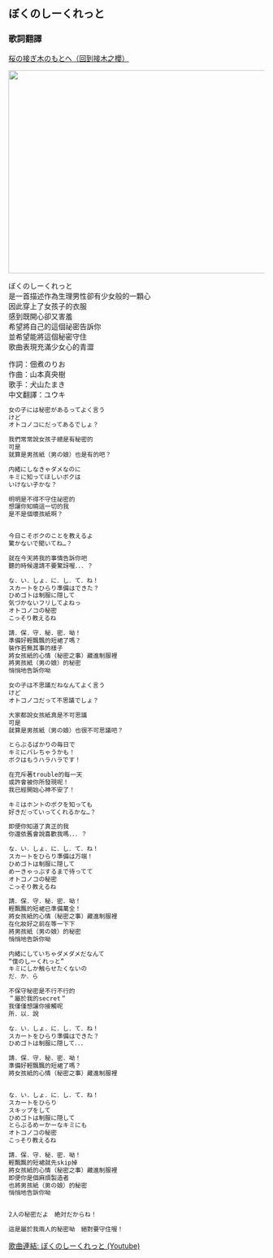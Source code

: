 ## ぼくのしーくれっと<br>
### 歌詞翻譯<br>
[桜の接ぎ木のもとへ（回到接木之櫻）](https://lyrics-meme-translation.github.io/sakura-no-tsugiki/)

<img src="https://pbs.twimg.com/media/EicCw8IUMAAz_mM.jpg" width="600" height="400"> <br>

ぼくのしーくれっと<br>
是一首描述作為生理男性卻有少女般的一顆心<br>
因此穿上了女孩子的衣服<br>
感到既開心卻又害羞<br>
希望將自己的這個祕密告訴你<br>
並希望能將這個秘密守住<br>
歌曲表現充滿少女心的青澀


作詞：佃煮のりお<br>
作曲：山本真央樹<br>
歌手：犬山たまき<br>
中文翻譯：ユウキ<br>

```markdown
女の子には秘密があるってよく言う
けど
オトコノコにだってあるでしょ？

我們常常說女孩子總是有秘密的
可是
就算是男孩紙（男の娘）也是有的吧？

内緒にしなきゃダメなのに
キミに知ってほしいボクは
いけない子かな？

明明是不得不守住祕密的
想讓你知曉這一切的我
是不是個壞孩紙啊？


今日こそボクのことを教えるよ
驚かないで聞いてね…？

就在今天將我的事情告訴你吧
聽的時候還請不要驚訝喔．．．？

な．い．しょ．に．し．て．ね！
スカートをひらり準備はできた？
ひめゴトは制服に隠して
気づかないフリしてよねっ
オトコノコの秘密
こっそり教えるね

請．保．守．秘．密．呦！
準備好輕飄飄的短裙了嗎？
裝作若無其事的樣子
將女孩紙的心情（秘密之事）藏進制服裡
將男孩紙（男の娘）的秘密
悄悄地告訴你呦

女の子は不思議だねなんてよく言う
けど
オトコノコだって不思議でしょ？

大家都說女孩紙真是不可思議
可是
就算是男孩紙（男の娘）也很不可思議吧？

とらぶるばかりの毎日で
キミにバレちゃうかも！
ボクはもうハラハラです！

在充斥著trouble的每一天
或許會被你所發現呢！
我已經開始心神不安了！

キミはホントのボクを知っても
好きだっていってくれるかな…？

即便你知道了真正的我
你還依舊會說喜歡我嗎．．．？

な．い．しょ．に．し．て．ね！
スカートをひらり準備は万端！
ひめゴトは制服に隠して
めーきゃっぶするまで待ってて
オトコノコの秘密
こっそり教えるね

請．保．守．秘．密．呦！
輕飄飄的短裙已準備萬全！
將女孩紙的心情（秘密之事）藏進制服裡
在化妝好之前在等一下下
將男孩紙（男の娘）的秘密
悄悄地告訴你呦

内緒にしていちゃダメダメだなんて
“僕のしーくれっと”
キミにしか触らせたくないの
だ．か．ら

不保守秘密是不行不行的
＂屬於我的secret＂
我僅僅想讓你接觸呢
所．以．說

な．い．しょ．に．し．て．ね！
スカートをひらり準備はできた？
ひめゴトは制服に隠して．．．

請．保．守．秘．密．呦！
準備好輕飄飄的短裙了嗎？
將女孩紙的心情（秘密之事）藏進制服裡


な．い．しょ．に．し．て．ね！
スカートをひらり
スキップをして
ひめゴトは制服に隠して
とらぶるめーかーなキミにも
オトコノコの秘密
こっそり教えるね

請．保．守．秘．密．呦！
輕飄飄的短裙就先skip掉
將女孩紙的心情（秘密之事）藏進制服裡
即便你是個麻煩製造者
也將男孩紙（男の娘）的秘密
悄悄地告訴你呦


2人の秘密だよ　絶対だからね！

這是屬於我兩人的秘密呦　絕對要守住喔！
```
[歌曲連結: ぼくのしーくれっと (Youtube)](https://www.youtube.com/watch?v=8LoBU5hj6zs)
